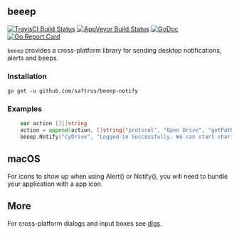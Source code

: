 ## beeep
[![TravisCI Build Status](https://travis-ci.org/gen2brain/beeep.svg?branch=master)](https://travis-ci.org/gen2brain/beeep) 
[![AppVeyor Build Status](https://ci.appveyor.com/api/projects/status/4u7avrhsdxua2c9b?svg=true)](https://ci.appveyor.com/project/gen2brain/beeep)
[![GoDoc](https://godoc.org/github.com/gen2brain/beeep?status.svg)](https://godoc.org/github.com/gen2brain/beeep) 
[![Go Report Card](https://goreportcard.com/badge/github.com/gen2brain/beeep?branch=master)](https://goreportcard.com/report/github.com/gen2brain/beeep) 
<!--[![Go Cover](http://gocover.io/_badge/github.com/gen2brain/beeep)](http://gocover.io/github.com/gen2brain/beeep)-->

`beeep` provides a cross-platform library for sending desktop notifications, alerts and beeps.

### Installation

    go get -u github.com/saftrus/beeep-notify

### Examples

```go
    var action [][]string
	action = append(action, []string{"protocol", "Open Drive", "getPath"})
	beeep.Notify("CyDrive", "Logged-in Successfully. We can start sharing stuff.", "s.jpg", action)
```


## macOS

For icons to show up when using Alert() or Notify(), you will need to bundle your application
with a app icon.

## More

For cross-platform dialogs and input boxes see [dlgs](https://github.com/gen2brain/dlgs).
